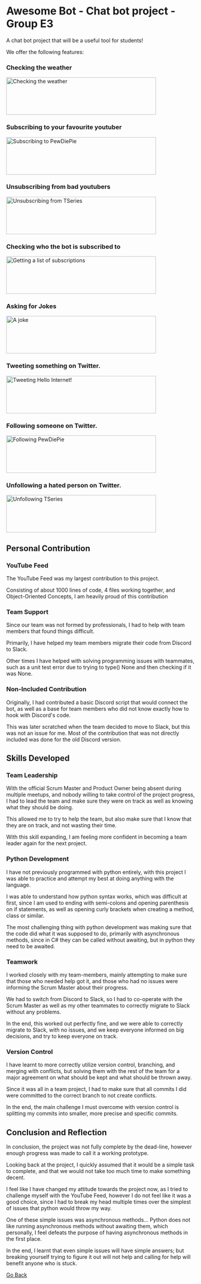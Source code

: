 # Awesome Bot - Chat bot project - Group E3


A chat bot project that will be a useful tool for students!

We offer the following features:



### Checking the weather

<img src="/awesomebot/weather.gif" width="400" height="100" alt="Checking the weather">



### Subscribing to your favourite youtuber

<img src="/awesomebot/subscribe.gif" width="400" height="100" alt="Subscribing to PewDiePie">



### Unsubscribing from bad youtubers

<img src="/awesomebot/unsubscribe.gif" width="400" height="100" alt="Unsubscribing from TSeries">



### Checking who the bot is subscribed to

<img src="/awesomebot/subscriptions.gif" width="400" height="100" alt="Getting a list of subscriptions">



### Asking for Jokes

<img src="/awesomebot/joke.gif" width="400" height="100" alt="A joke">



### Tweeting something on Twitter.

<img src="/awesomebot/tweet.gif" width="400" height="100" alt="Tweeting Hello Internet!">



### Following someone on Twitter.

<img src="/awesomebot/follow.gif" width="400" height="100" alt="Following PewDiePie">



### Unfollowing a hated person on Twitter.

<img src="/awesomebot/unfollow.gif" width="400" height="100" alt="Unfollowing TSeries">



## Personal Contribution



### YouTube Feed

The YouTube Feed was my largest contribution to this project.

Consisting of about 1000 lines of code, 4 files working together, and Object-Oriented Concepts, I am heavily proud of this contribution



### Team Support

Since our team was not formed by professionals, I had to help with team members that found things difficult.

Primarily, I have helped my team members migrate their code from Discord to Slack.

Other times I have helped with solving programming issues with teammates, such as a unit test error due to trying to type() None and then checking if it was None.



### Non-Included Contribution

Originally, I had contributed a basic Discord script that would connect the bot, as well as a base for team members who did not know exactly how to hook with Discord's code.

This was later scratched when the team decided to move to Slack, but this was not an issue for me. Most of the contribution that was not directly included was done for the old Discord version.



## Skills Developed



### Team Leadership

With the official Scrum Master and Product Owner being absent during multiple meetups, and nobody willing to take control of the project progress, I had to lead the team and make sure they were on track as well as knowing what they should be doing.

This allowed me to try to help the team, but also make sure that I know that they are on track, and not wasting their time.

With this skill expanding, I am feeling more confident in becoming a team leader again for the next project.



### Python Development

I have not previously programmed with python entirely, with this project I was able to practice and attempt my best at doing anything with the language.

I was able to understand how python syntax works, which was difficult at first, since I am used to ending with semi-colons and opening parenthesis on if statements, as well as opening curly brackets when creating a method, class or similar.

The most challenging thing with python development was making sure that the code did what it was supposed to do, primarily with asynchronous methods, since in C# they can be called without awaiting, but in python they need to be awaited.


### Teamwork

I worked closely with my team-members, mainly attempting to make sure that those who needed help got it, and those who had no issues were informing the Scrum Master about their progress.

We had to switch from Discord to Slack, so I had to co-operate with the Scrum Master as well as my other teammates to correctly migrate to Slack without any problems.

In the end, this worked out perfectly fine, and we were able to correctly migrate to Slack, with no issues, and we keep everyone informed on big decisions, and try to keep everyone on track.



### Version Control

I have learnt to more correctly utilize version control, branching, and merging with conflicts, but solving them with the rest of the team for a major agreement on what should be kept and what should be thrown away.

Since it was all in a team project, I had to make sure that all commits I did were committed to the correct branch to not create conflicts.

In the end, the main challenge I must overcome with version control is splitting my commits into smaller, more precise and specific commits.



## Conclusion and Reflection

In conclusion, the project was not fully complete by the dead-line, however enough progress was made to call it a working prototype.

Looking back at the project, I quickly assumed that it would be a simple task to complete, and that we would not take too much time to make something decent.

I feel like I have changed my attitude towards the project now, as I tried to challenge myself with the YouTube Feed, however I do not feel like it was a good choice, since I had to break my head multiple times over the simplest of issues that python would throw my way.

One of these simple issues was asynchronous methods... Python does not like running asynchronous methods without awaiting them, which personally, I feel defeats the purpose of having asynchronous methods in the first place.

In the end, I learnt that even simple issues will have simple answers; but breaking yourself trying to figure it out will not help and calling for help will benefit anyone who is stuck.






[Go Back](/university)
